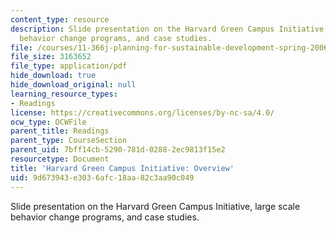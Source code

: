 ```yaml
---
content_type: resource
description: Slide presentation on the Harvard Green Campus Initiative, large scale
  behavior change programs, and case studies.
file: /courses/11-366j-planning-for-sustainable-development-spring-2006/9d673943e3036afc18aa82c3aa90c049_jaclyn.pdf
file_size: 3163652
file_type: application/pdf
hide_download: true
hide_download_original: null
learning_resource_types:
- Readings
license: https://creativecommons.org/licenses/by-nc-sa/4.0/
ocw_type: OCWFile
parent_title: Readings
parent_type: CourseSection
parent_uid: 7bff14cb-5290-781d-0288-2ec9813f15e2
resourcetype: Document
title: 'Harvard Green Campus Initiative: Overview'
uid: 9d673943-e303-6afc-18aa-82c3aa90c049
---
```

Slide presentation on the Harvard Green Campus Initiative, large scale behavior change programs, and case studies.